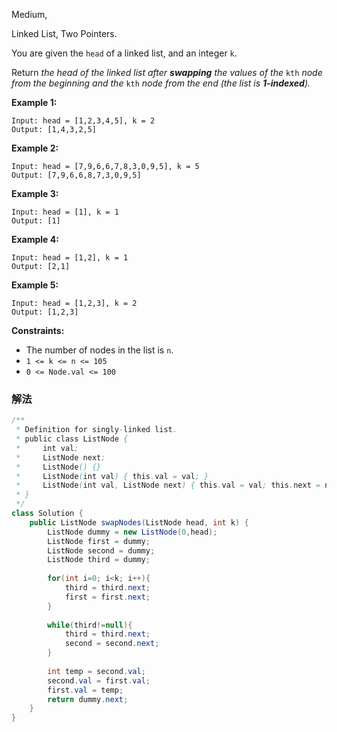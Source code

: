 Medium,  

Linked List, Two Pointers.

You are given the `head` of a linked list, and an integer `k`.

Return *the head of the linked list after **swapping** the values of the* `kth` *node from the beginning and the* `kth` *node from the end (the list is **1-indexed**).*

**Example 1:**

```
Input: head = [1,2,3,4,5], k = 2
Output: [1,4,3,2,5]

```

**Example 2:**

```
Input: head = [7,9,6,6,7,8,3,0,9,5], k = 5
Output: [7,9,6,6,8,7,3,0,9,5]

```

**Example 3:**

```
Input: head = [1], k = 1
Output: [1]

```

**Example 4:**

```
Input: head = [1,2], k = 1
Output: [2,1]

```

**Example 5:**

```
Input: head = [1,2,3], k = 2
Output: [1,2,3]

```

**Constraints:**

- The number of nodes in the list is `n`.
- `1 <= k <= n <= 105`
- `0 <= Node.val <= 100`

### 解法

```java
/**
 * Definition for singly-linked list.
 * public class ListNode {
 *     int val;
 *     ListNode next;
 *     ListNode() {}
 *     ListNode(int val) { this.val = val; }
 *     ListNode(int val, ListNode next) { this.val = val; this.next = next; }
 * }
 */
class Solution {
    public ListNode swapNodes(ListNode head, int k) {
        ListNode dummy = new ListNode(0,head);
        ListNode first = dummy;
        ListNode second = dummy;
        ListNode third = dummy;
        
        for(int i=0; i<k; i++){
            third = third.next;
            first = first.next;
        }
        
        while(third!=null){
            third = third.next;
            second = second.next;
        }
        
        int temp = second.val;
        second.val = first.val;
        first.val = temp;
        return dummy.next;
    }
}
```